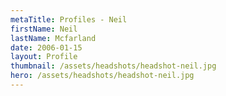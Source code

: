 ```yaml
---
metaTitle: Profiles - Neil
firstName: Neil
lastName: Mcfarland
date: 2006-01-15
layout: Profile
thumbnail: /assets/headshots/headshot-neil.jpg
hero: /assets/headshots/headshot-neil.jpg
---
```

